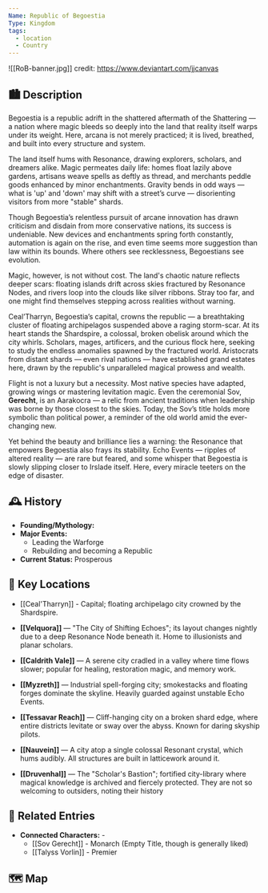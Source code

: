 ```yaml
---
Name: Republic of Begoestia
Type: Kingdom
tags:
  - location
  - Country
---
```

![[RoB-banner.jpg]]
credit: https://www.deviantart.com/jjcanvas
## 🏙️ Description
Begoestia is a republic adrift in the shattered aftermath of the Shattering — a nation where magic bleeds so deeply into the land that reality itself warps under its weight. Here, arcana is not merely practiced; it is lived, breathed, and built into every structure and system.

The land itself hums with Resonance, drawing explorers, scholars, and dreamers alike. Magic permeates daily life: homes float lazily above gardens, artisans weave spells as deftly as thread, and merchants peddle goods enhanced by minor enchantments. Gravity bends in odd ways — what is 'up' and 'down' may shift with a street’s curve — disorienting visitors from more "stable" shards.

Though Begoestia’s relentless pursuit of arcane innovation has drawn criticism and disdain from more conservative nations, its success is undeniable. New devices and enchantments spring forth constantly, automation is again on the rise, and even time seems more suggestion than law within its bounds. Where others see recklessness, Begoestians see evolution.

Magic, however, is not without cost. The land's chaotic nature reflects deeper scars: floating islands drift across skies fractured by Resonance Nodes, and rivers loop into the clouds like silver ribbons. Stray too far, and one might find themselves stepping across realities without warning.

Ceal’Tharryn, Begoestia’s capital, crowns the republic — a breathtaking cluster of floating archipelagos suspended above a raging storm-scar. At its heart stands the Shardspire, a colossal, broken obelisk around which the city whirls. Scholars, mages, artificers, and the curious flock here, seeking to study the endless anomalies spawned by the fractured world. Aristocrats from distant shards — even rival nations — have established grand estates here, drawn by the republic's unparalleled magical prowess and wealth.

Flight is not a luxury but a necessity. Most native species have adapted, growing wings or mastering levitation magic. Even the ceremonial Sov, **Gerecht**, is an Aarakocra — a relic from ancient traditions when leadership was borne by those closest to the skies. Today, the Sov’s title holds more symbolic than political power, a reminder of the old world amid the ever-changing new.

Yet behind the beauty and brilliance lies a warning: the Resonance that empowers Begoestia also frays its stability. Echo Events — ripples of altered reality — are rare but feared, and some whisper that Begoestia is slowly slipping closer to Irslade itself. Here, every miracle teeters on the edge of disaster.
## 🕰️ History
- **Founding/Mythology:**  
- **Major Events:** 
	- Leading the Warforge
	- Rebuilding and becoming a Republic
- **Current Status:** Prosperous


## 🌟 Key Locations
- [[Ceal'Tharryn]] - Capital; floating archipelago city crowned by the Shardspire.
  
- **[[Velquora]]** — "The City of Shifting Echoes"; its layout changes nightly due to a deep Resonance Node beneath it. Home to illusionists and planar scholars.

- **[[Caldrith Vale]]** — A serene city cradled in a valley where time flows slower; popular for healing, restoration magic, and memory work.
    
- **[[Myzreth]]** — Industrial spell-forging city; smokestacks and floating forges dominate the skyline. Heavily guarded against unstable Echo Events.
    
- **[[Tessavar Reach]]** — Cliff-hanging city on a broken shard edge, where entire districts levitate or sway over the abyss. Known for daring skyship pilots.
    
- **[[Nauvein]]** — A city atop a single colossal Resonant crystal, which hums audibly. All structures are built in latticework around it.
    
- **[[Druvenhal]]** — The "Scholar's Bastion"; fortified city-library where magical knowledge is archived and fiercely protected.  They are not so welcoming to outsiders, noting their history

## 🔗 Related Entries
- **Connected Characters:** -
	- [[Sov Gerecht]] - Monarch (Empty Title, though is generally liked)
	- [[Talyss Vorlin]] - Premier


## 🗺️  Map
